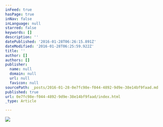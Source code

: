 ```yaml
---
inFeed: true
hasPage: true
inNav: false
inLanguage: null
starred: false
keywords: []
description: ''
datePublished: '2016-01-28T06:26:15.891Z'
dateModified: '2016-01-28T06:25:59.922Z'
title: ''
author: []
authors: []
publisher:
  name: null
  domain: null
  url: null
  favicon: null
sourcePath: _posts/2016-01-28-0e7fc98e-f044-4892-9d9e-38e14bf9faad.md
published: true
url: 0e7fc98e-f044-4892-9d9e-38e14bf9faad/index.html
_type: Article

---
```

![](https://the-grid-user-content.s3-us-west-2.amazonaws.com/2727e9d3-6165-42df-a103-a4144e7f4f3a.jpg)